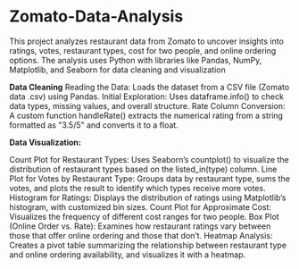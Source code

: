 # Zomato-Data-Analysis

This project analyzes restaurant data from Zomato to uncover insights into ratings, votes, restaurant types, cost for two people, and online ordering options. The analysis uses Python with libraries like Pandas, NumPy, Matplotlib, and Seaborn for data cleaning and visualization

****Data Cleaning****
Reading the Data:
Loads the dataset from a CSV file (Zomato data .csv) using Pandas.
Initial Exploration:
Uses dataframe.info() to check data types, missing values, and overall structure.
Rate Column Conversion:
A custom function handleRate() extracts the numerical rating from a string formatted as "3.5/5" and converts it to a float.

****Data Visualization:****

Count Plot for Restaurant Types:
Uses Seaborn’s countplot() to visualize the distribution of restaurant types based on the listed_in(type) column.
Line Plot for Votes by Restaurant Type:
Groups data by restaurant type, sums the votes, and plots the result to identify which types receive more votes.
Histogram for Ratings:
Displays the distribution of ratings using Matplotlib’s histogram, with customized bin sizes.
Count Plot for Approximate Cost:
Visualizes the frequency of different cost ranges for two people.
Box Plot (Online Order vs. Rate):
Examines how restaurant ratings vary between those that offer online ordering and those that don’t.
Heatmap Analysis:
Creates a pivot table summarizing the relationship between restaurant type and online ordering availability, and visualizes it with a heatmap.
